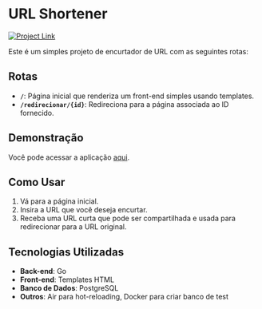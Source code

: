 # URL Shortener

[![Project Link](https://img.shields.io/badge/Project-Link-blue)](https://url-shortener-1-q6pg.onrender.com)

Este é um simples projeto de encurtador de URL com as seguintes rotas:

## Rotas

- **`/`**: Página inicial que renderiza um front-end simples usando templates.
- **`/redirecionar/{id}`**: Redireciona para a página associada ao ID fornecido.

## Demonstração

Você pode acessar a aplicação [aqui](https://url-shortener-1-q6pg.onrender.com).

## Como Usar

1. Vá para a página inicial.
2. Insira a URL que você deseja encurtar.
3. Receba uma URL curta que pode ser compartilhada e usada para redirecionar para a URL original.

## Tecnologias Utilizadas

- **Back-end**: Go
- **Front-end**: Templates HTML
- **Banco de Dados**: PostgreSQL
- **Outros**: Air para hot-reloading, Docker para criar banco de test
